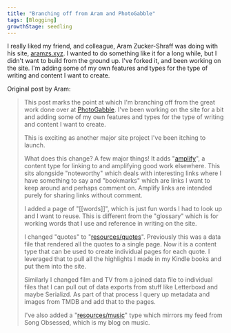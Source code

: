 ```yaml
---
title: "Branching off from Aram and PhotoGabble"
tags: [Blogging]
growthStage: seedling
---
```

I really liked my friend, and colleague, Aram Zucker-Shraff was doing with his site, [aramzs.xyz](https://aramzs.xyz/). I wanted to do something like it for a long while, but I didn't want to build from the ground up. I've forked it, and been working on the site. I'm adding some of my own features and types for the type of writing and content I want to create.

Original post by Aram:
> This post marks the point at which I'm branching off from the great work done over at [PhotoGabble](https://photogabble.co.uk/). I've been working on the site for a bit and adding some of my own features and types for the type of writing and content I want to create.
>
> This is exciting as another major site project I've been itching to launch.
>
> What does this change? A few major things! It adds "[amplify](/amplify/)", a content type for linking to and amplifying good work elsewhere. This sits alongside "noteworthy" which deals with interesting links where I have something to say and "bookmarks" which are links I want to keep around and perhaps comment on. Amplify links are intended purely for sharing links without comment.
>
> I added a page of "[[words]]", which is just fun words I had to look up and I want to reuse. This is different from the "glossary" which is for working words that I use and reference in writing on the site.
>
> I changed "quotes" to "[resources/quotes](/resources/quotes/)". Previously this was a data file that rendered all the quotes to a single page. Now it is a content type that can be used to create individual pages for each quote. I leveraged that to pull all the highlights I made in my Kindle books and put them into the site.
>
> Similarly I changed film and TV from a joined data file to individual files that I can pull out of data exports from stuff like Letterboxd and maybe Serializd. As part of that process I query up metadata and images from TMDB and add that to the pages.
>
> I've also added a "[resources/music](/resources/music/)" type which mirrors my feed from Song Obsessed, which is my blog on music.
